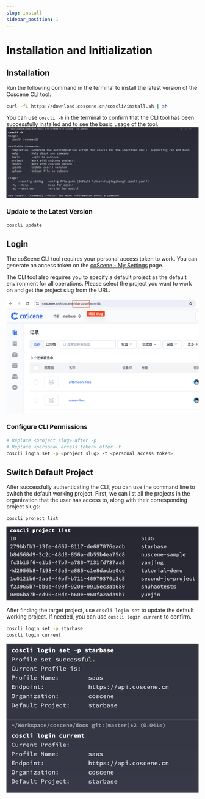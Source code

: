 ```yaml
---
slug: install
sidebar_position: 1
---
```


# Installation and Initialization

## Installation

Run the following command in the terminal to install the latest version of the Coscene CLI tool:

```Bash
curl -fL https://download.coscene.cn/coscli/install.sh | sh
```

You can use `coscli -h` in the terminal to confirm that the CLI tool has been successfully installed and to see the basic usage of the tool.
![coscli-help](./img/coscli-help.png)

### Update to the Latest Version

```Bash
coscli update
```

## Login

The coScene CLI tool requires your personal access token to work. You can generate an access token on the [coScene - My Settings](https://coscene.cn/profile?section=security) page.

The CLI tool also requires you to specify a default project as the default environment for all operations. Please select the project you want to work on and get the project slug from the URL.

![project-slug-url](./img/project-slug-url.png)

### Configure CLI Permissions

```Bash
# Replace <project slug> after -p
# Replace <personal access token> after -t
coscli login set -p <project slug> -t <personal access token>
```

## Switch Default Project

After successfully authenticating the CLI, you can use the command line to switch the default working project. First, we can list all the projects in the organization that the user has access to, along with their corresponding project slugs:

```
coscli project list
```

![coscli-list-user-projects](./img/coscli-list-user-projects.png)

After finding the target project, use `coscli login set` to update the default working project. If needed, you can use `coscli login current` to confirm.

```bash
coscli login set -p starbase
coscli login current
```

![coscli-update-default-project-slug](./img/coscli-update-default-project-slug.png)
